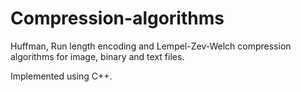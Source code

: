 # Compression-algorithms

Huffman, Run length encoding and Lempel-Zev-Welch compression algorithms for image, binary and text files. 

Implemented using C++.

